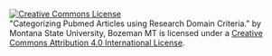 <a rel="license" href="http://creativecommons.org/licenses/by/4.0/"><img alt="Creative Commons License" style="border-width:0" src="https://i.creativecommons.org/l/by/4.0/88x31.png" /></a><br /><span xmlns:dct="http://purl.org/dc/terms/" property="dct:title">"Categorizing Pubmed Articles using Research Domain Criteria."</span> by <span xmlns:cc="http://creativecommons.org/ns#" property="cc:attributionName">Montana State University, Bozeman MT</span> is licensed under a <a rel="license" href="http://creativecommons.org/licenses/by/4.0/">Creative Commons Attribution 4.0 International License</a>.

